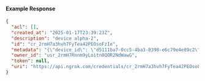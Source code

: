 <!-- Code generated for API Clients. DO NOT EDIT. -->
#### Example Response
```json
{
  "acl": [],
  "created_at": "2025-01-17T23:39:23Z",
  "description": "device alpha-2",
  "id": "cr_2rmH7a3hvh7FyTea42PEOsoFzIe",
  "metadata": "{\"device_id\": \"d5111ba7-0cc5-4ba3-8398-e6c79e4e89c2\"}",
  "owner_id": "usr_2rmH7Rnnm9yLoitn0QOR2NdWawG",
  "token": null,
  "uri": "https://api.ngrok.com/credentials/cr_2rmH7a3hvh7FyTea42PEOsoFzIe"
}
